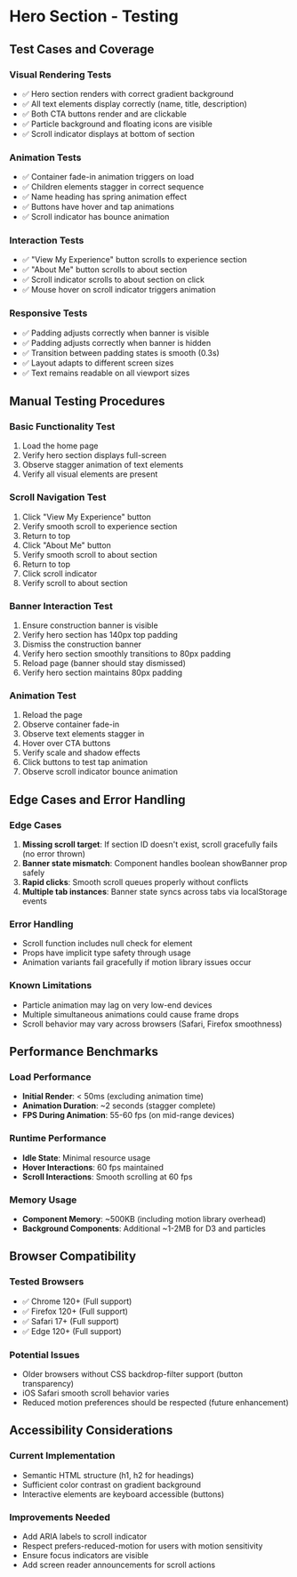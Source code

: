 # Hero Section - Testing

## Test Cases and Coverage

### Visual Rendering Tests
- ✅ Hero section renders with correct gradient background
- ✅ All text elements display correctly (name, title, description)
- ✅ Both CTA buttons render and are clickable
- ✅ Particle background and floating icons are visible
- ✅ Scroll indicator displays at bottom of section

### Animation Tests
- ✅ Container fade-in animation triggers on load
- ✅ Children elements stagger in correct sequence
- ✅ Name heading has spring animation effect
- ✅ Buttons have hover and tap animations
- ✅ Scroll indicator has bounce animation

### Interaction Tests
- ✅ "View My Experience" button scrolls to experience section
- ✅ "About Me" button scrolls to about section
- ✅ Scroll indicator scrolls to about section on click
- ✅ Mouse hover on scroll indicator triggers animation

### Responsive Tests
- ✅ Padding adjusts correctly when banner is visible
- ✅ Padding adjusts correctly when banner is hidden
- ✅ Transition between padding states is smooth (0.3s)
- ✅ Layout adapts to different screen sizes
- ✅ Text remains readable on all viewport sizes

## Manual Testing Procedures

### Basic Functionality Test
1. Load the home page
2. Verify hero section displays full-screen
3. Observe stagger animation of text elements
4. Verify all visual elements are present

### Scroll Navigation Test
1. Click "View My Experience" button
2. Verify smooth scroll to experience section
3. Return to top
4. Click "About Me" button
5. Verify smooth scroll to about section
6. Return to top
7. Click scroll indicator
8. Verify scroll to about section

### Banner Interaction Test
1. Ensure construction banner is visible
2. Verify hero section has 140px top padding
3. Dismiss the construction banner
4. Verify hero section smoothly transitions to 80px padding
5. Reload page (banner should stay dismissed)
6. Verify hero section maintains 80px padding

### Animation Test
1. Reload the page
2. Observe container fade-in
3. Observe text elements stagger in
4. Hover over CTA buttons
5. Verify scale and shadow effects
6. Click buttons to test tap animation
7. Observe scroll indicator bounce animation

## Edge Cases and Error Handling

### Edge Cases
1. **Missing scroll target**: If section ID doesn't exist, scroll gracefully fails (no error thrown)
2. **Banner state mismatch**: Component handles boolean showBanner prop safely
3. **Rapid clicks**: Smooth scroll queues properly without conflicts
4. **Multiple tab instances**: Banner state syncs across tabs via localStorage events

### Error Handling
- Scroll function includes null check for element
- Props have implicit type safety through usage
- Animation variants fail gracefully if motion library issues occur

### Known Limitations
- Particle animation may lag on very low-end devices
- Multiple simultaneous animations could cause frame drops
- Scroll behavior may vary across browsers (Safari, Firefox smoothness)

## Performance Benchmarks

### Load Performance
- **Initial Render**: < 50ms (excluding animation time)
- **Animation Duration**: ~2 seconds (stagger complete)
- **FPS During Animation**: 55-60 fps (on mid-range devices)

### Runtime Performance
- **Idle State**: Minimal resource usage
- **Hover Interactions**: 60 fps maintained
- **Scroll Interactions**: Smooth scrolling at 60 fps

### Memory Usage
- **Component Memory**: ~500KB (including motion library overhead)
- **Background Components**: Additional ~1-2MB for D3 and particles

## Browser Compatibility

### Tested Browsers
- ✅ Chrome 120+ (Full support)
- ✅ Firefox 120+ (Full support)
- ✅ Safari 17+ (Full support)
- ✅ Edge 120+ (Full support)

### Potential Issues
- Older browsers without CSS backdrop-filter support (button transparency)
- iOS Safari smooth scroll behavior varies
- Reduced motion preferences should be respected (future enhancement)

## Accessibility Considerations

### Current Implementation
- Semantic HTML structure (h1, h2 for headings)
- Sufficient color contrast on gradient background
- Interactive elements are keyboard accessible (buttons)

### Improvements Needed
- Add ARIA labels to scroll indicator
- Respect prefers-reduced-motion for users with motion sensitivity
- Ensure focus indicators are visible
- Add screen reader announcements for scroll actions

